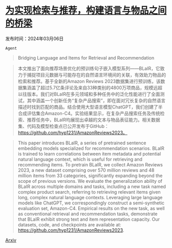 # [为实现检索与推荐，构建语言与物品之间的桥梁](https://arxiv.org/abs/2403.03952)

发布时间：2024年03月06日

`Agent`

> Bridging Language and Items for Retrieval and Recommendation

> 本文推出了面向推荐场景优化的预训练句子嵌入模型系列——BLaIR，它致力于捕捉项目元数据与可能存在的自然语言环境间的关联，有效助力物品的检索和推荐。基于全新的Amazon Reviews 2023数据集进行预训练，该数据集涵盖了超过5.7亿条评论及来自33种类别的4800万项商品，规模远超以往版本。我们对BLaIR在多元领域和多种任务中的泛化性能进行了全面测试，其中涵盖一个创新任务“复杂产品搜索”，即在面对冗长复杂的自然语言描述时找到匹配的商品。结合使用大型语言模型ChatGPT，我们创建了半合成评估集合Amazon-C4。实验结果显示，在复杂产品搜索任务及传统检索、推荐任务中，BLaIR均展现出卓越的文本与物品表征能力。相关数据集、代码及模型检查点已公开发布于GitHub：https://github.com/hyp1231/AmazonReviews2023。

> This paper introduces BLaIR, a series of pretrained sentence embedding models specialized for recommendation scenarios. BLaIR is trained to learn correlations between item metadata and potential natural language context, which is useful for retrieving and recommending items. To pretrain BLaIR, we collect Amazon Reviews 2023, a new dataset comprising over 570 million reviews and 48 million items from 33 categories, significantly expanding beyond the scope of previous versions. We evaluate the generalization ability of BLaIR across multiple domains and tasks, including a new task named complex product search, referring to retrieving relevant items given long, complex natural language contexts. Leveraging large language models like ChatGPT, we correspondingly construct a semi-synthetic evaluation set, Amazon-C4. Empirical results on the new task, as well as conventional retrieval and recommendation tasks, demonstrate that BLaIR exhibit strong text and item representation capacity. Our datasets, code, and checkpoints are available at: https://github.com/hyp1231/AmazonReviews2023.

[Arxiv](https://arxiv.org/abs/2403.03952)